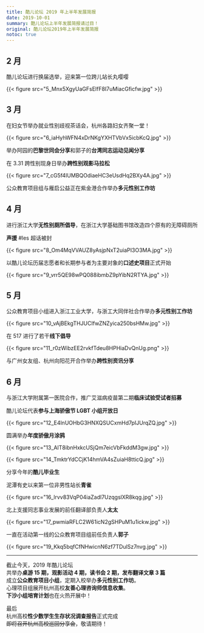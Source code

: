 ```yaml
---
title: 酷儿论坛 2019 年上半年发展简报
date: 2019-10-01
summary: 酷儿论坛上半年发展简报请过目！
original: 酷儿论坛2019年上半年发展简报
notoc: true
---
```


## 2 月

酷儿论坛进行换届选举，迎来第一位跨儿站长丸嘤嘤

{{< figure src="5_Mnx5XgyUaGFsElfF8I7uMiacGficfw.jpg" >}}

## 3 月

在妇女节举办就业性别歧视茶话会，杭州各路妇女齐聚一堂！

{{< figure src="6_iaHyhWFN4xDrNKgYXHTVbVx5icbKcQ.jpg" >}}


举办阿园的**巴黎世同会分享**和郭子的**台湾同志运动见闻分享**

在 3.31 跨性别现身日举办**跨性别观影马拉松**

{{< figure src="7_cG5f4IUMBQOdiaeHC3eUsdHq2BXy4A.jpg" >}}

公众教育项目组与雁启公益正在紫金港合作举办**多元性别工作坊**

## 4 月

进行浙江大学**无性别厕所倡导**，在浙江大学基础图书馆改造四个原有的无障碍厕所

**声援** #les  超话被封

{{< figure src="8_Om4MqVVAUZ8yAsjpNxT2uiaPI3O3MA.jpg" >}}


以酷儿论坛历届志愿者和长期参与者为主要对象的**口述史项目**正式开始

{{< figure src="9_vrr5QE98wPQ088ibmbZ9pYibN2RTYA.jpg" >}}


## 5 月

公众教育项目小组进入浙江工业大学，与浙工大同伴社合作举办**多元性别工作坊**

{{< figure src="10_vAjBEkgTHJUCIfwZNZyica250bsHMw.jpg" >}}

在 517 进行了若干**线下倡导**

{{< figure src="11_r0zWibzEE2rvkfTdeu8HPHiaDvQnUg.png" >}}


与广州女友组、杭州向阳花开合作举办**跨性别资讯分享**

## 6 月

与浙江大学附属第一医院合作，推广艾滋病疫苗第二期**临床试验受试者招募**

酷儿论坛代表**参与上海骄傲节 LGBT 小组开放日**

{{< figure src="12_E4lnUOHbG3HNXQSUCxmHd7pIJUrqZQ.jpg" >}}


圆满举办**年度骄傲月涂鸦**

{{< figure src="13_AIT8ibnHxkcUSjQm7eicVbFkddM3gw.jpg" >}}

{{< figure src="14_TmktrYdCCjK14hmVA4sZuiaH8tticQ.jpg" >}}


分享今年的**酷儿毕业生**

泥潭有史以来第一位非男性站长**青雀**

{{< figure src="16_lrvv83VqP04iaZadl7UzqgslXR8kqg.jpg" >}}

北上支援同志事业发展的前任翻译部负责人**太太**

{{< figure src="17_pwmiaRFLC2W61icN2gSHPuM1u1ickw.jpg" >}}

一直在活动第一线的公众教育项目组前任负责人**郭子**

{{< figure src="19_Kkq5bqfCfNHwicnN6zf7TDulSz7nvg.jpg" >}}

---

截止今天，2019 年酷儿论坛  
共举办**桌游 15 期，观影活动 4 期，读书会 2 期，发布翻译文章 3 篇**  
成立**公众教育项目小组**，定期入校举办**多元性别工作坊**。  
心理项目组展开杭州高校**友善心理咨询师信息收集**。  
**下沙小组培育计划**也在火热开展中！  


最后  
杭州高校**性少数学生生存状况调查报告**正式完成  
~~即将召开杭州高校巡回分享会~~，敬请期待！  
